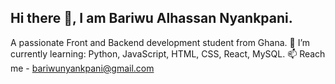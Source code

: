 ## Hi there 👋, I am Bariwu Alhassan Nyankpani.
A passionate Front and Backend development student from Ghana.
🌱 I’m currently learning: Python, JavaScript, HTML, CSS, React, MySQL.
📫 Reach me - bariwunyankpani@gmail.com

<!--
**BariwuJhunnior/BariwuJhunnior** is a ✨ _special_ ✨ repository because its `README.md` (this file) appears on your GitHub profile.

Here are some ideas to get you started:

- 🔭 I’m currently working on ...
- 🌱 I’m currently learning ...
- 👯 I’m looking to collaborate on ...
- 🤔 I’m looking for help with ...
- 💬 Ask me about ...
- 📫 How to reach me: ...
- 😄 Pronouns: ...
- ⚡ Fun fact: ...
-->
